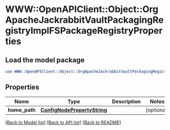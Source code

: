 # WWW::OpenAPIClient::Object::OrgApacheJackrabbitVaultPackagingRegistryImplFSPackageRegistryProperties

## Load the model package
```perl
use WWW::OpenAPIClient::Object::OrgApacheJackrabbitVaultPackagingRegistryImplFSPackageRegistryProperties;
```

## Properties
Name | Type | Description | Notes
------------ | ------------- | ------------- | -------------
**home_path** | [**ConfigNodePropertyString**](ConfigNodePropertyString.md) |  | [optional] 

[[Back to Model list]](../README.md#documentation-for-models) [[Back to API list]](../README.md#documentation-for-api-endpoints) [[Back to README]](../README.md)


